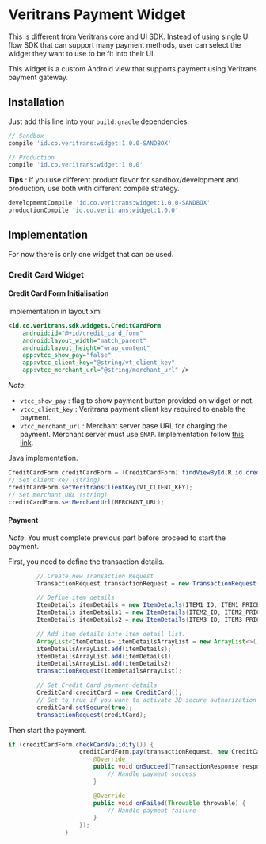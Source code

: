 # Veritrans Payment Widget

This is different from Veritrans core and UI SDK. Instead of using single UI flow SDK that can support many payment methods, user can select the widget they want to use to be fit into their UI.

This widget is a custom Android view that supports payment using Veritrans payment gateway.

## Installation

Just add this line into your `build.gradle` dependencies. 

```Groovy
// Sandbox
compile 'id.co.veritrans:widget:1.0.0-SANDBOX'

// Production
compile 'id.co.veritrans:widget:1.0.0'
```

**Tips** : If you use different product flavor for sandbox/development and production, use both with different compile strategy.

```Groovy
developmentCompile 'id.co.veritrans:widget:1.0.0-SANDBOX'
productionCompile 'id.co.veritrans:widget:1.0.0'
```

## Implementation

For now there is only one widget that can be used.

### Credit Card Widget


#### Credit Card Form Initialisation

Implementation in layout.xml

```xml
<id.co.veritrans.sdk.widgets.CreditCardForm
	android:id="@+id/credit_card_form"
	android:layout_width="match_parent"
	android:layout_height="wrap_content"
	app:vtcc_show_pay="false"
	app:vtcc_client_key="@string/vt_client_key"
	app:vtcc_merchant_url="@string/merchant_url" />
```

*Note*: 

- `vtcc_show_pay` : flag to show payment button provided on widget or not.
- `vtcc_client_key` : Veritrans payment client key required to enable the payment.
- `vtcc_merchant_url` : Merchant server base URL for charging the payment. Merchant server must use `SNAP`. Implementation follow [this link](https://github.com/veritrans/?utf8=%E2%9C%93&query=snap).

Java implementation.

```Java
CreditCardForm creditCardForm = (CreditCardForm) findViewById(R.id.credit_card_form);
// Set client key (string)
creditCardForm.setVeritransClientKey(VT_CLIENT_KEY);
// Set merchant URL (string)
creditCardForm.setMerchantUrl(MERCHANT_URL);
```

#### Payment

*Note*: You must complete previous part before proceed to start the payment.

First, you need to define the transaction details.

```Java
		// Create new Transaction Request
        TransactionRequest transactionRequest = new TransactionRequest(TRANSACTION_ID, TRANSACTION_AMOUNT);

        // Define item details
        ItemDetails itemDetails = new ItemDetails(ITEM1_ID, ITEM1_PRICE, ITEM1_AMOUNT, ITEM1_NAME);
        ItemDetails itemDetails1 = new ItemDetails(ITEM2_ID, ITEM2_PRICE, ITEM2_AMOUNT, ITEM2_NAME);
        ItemDetails itemDetails2 = new ItemDetails(ITEM3_ID, ITEM3_PRICE, ITEM3_AMOUNT, ITEM3_NAME);

        // Add item details into item detail list.
        ArrayList<ItemDetails> itemDetailsArrayList = new ArrayList<>();
        itemDetailsArrayList.add(itemDetails);
        itemDetailsArrayList.add(itemDetails1);
        itemDetailsArrayList.add(itemDetails2);
        transactionRequest(itemDetailsArrayList);

		// Set Credit Card payment details
        CreditCard creditCard = new CreditCard();
        // Set to true if you want to activate 3D secure authorization
        creditCard.setSecure(true);
        transactionRequest(creditCard);
```

Then start the payment.

```Java
if (creditCardForm.checkCardValidity()) {
                    creditCardForm.pay(transactionRequest, new CreditCardForm.TransactionCallback() {
                        @Override
                        public void onSucceed(TransactionResponse response) {
                            // Handle payment success
                        }

                        @Override
                        public void onFailed(Throwable throwable) {
                            // Handle payment failure
                        }
                    });
                }
```